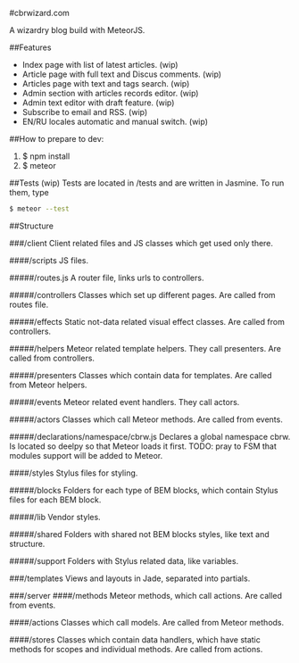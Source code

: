 #cbrwizard.com

A wizardry blog build with MeteorJS.

##Features
- Index page with list of latest articles. (wip)
- Article page with full text and Discus comments. (wip)
- Articles page with text and tags search. (wip)
- Admin section with articles records editor. (wip)
- Admin text editor with draft feature. (wip)
- Subscribe to email and RSS. (wip)
- EN/RU locales automatic and manual switch. (wip)

##How to prepare to dev:
1. $ npm install
1. $ meteor

##Tests (wip)
Tests are located in /tests and are written in Jasmine.
To run them, type

```bash
$ meteor --test
```


##Structure

###/client
Client related files and JS classes which get used only there.

####/scripts
JS files.

#####/routes.js
A router file, links urls to controllers.

#####/controllers
Classes which set up different pages. Are called from routes file.

#####/effects
Static not-data related visual effect classes. Are called from controllers.

#####/helpers
Meteor related template helpers. They call presenters. Are called from controllers.

#####/presenters
Classes which contain data for templates. Are called from Meteor helpers.

#####/events
Meteor related event handlers. They call actors.

#####/actors
Classes which call Meteor methods. Are called from events.

#####/declarations/namespace/cbrw.js
Declares a global namespace cbrw. Is located so deelpy so that Meteor loads it first. TODO: pray to FSM that modules support will be added to Meteor.


####/styles
Stylus files for styling.

#####/blocks
Folders for each type of BEM blocks, which contain Stylus files for each BEM block.

#####/lib
Vendor styles.

#####/shared
Folders with shared not BEM blocks styles, like text and structure.

#####/support
Folders with Stylus related data, like variables.


###/templates
Views and layouts in Jade, separated into partials.



###/server
####/methods
Meteor methods, which call actions. Are called from events.

####/actions
Classes which call models. Are called from Meteor methods.

####/stores
Classes which contain data handlers, which have static methods for scopes and individual methods. Are called from actions.
